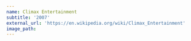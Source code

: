 ```yaml
---
name: Climax Entertainment
subtitle: '2007'
external_url: 'https://en.wikipedia.org/wiki/Climax_Entertainment'
image_path:
---
```


